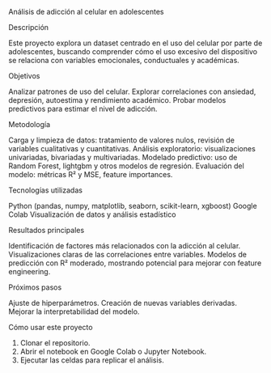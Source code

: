 Análisis de adicción al celular en adolescentes

Descripción

Este proyecto explora un dataset centrado en el uso del celular por parte de adolescentes, buscando comprender cómo el uso excesivo del dispositivo se relaciona con variables emocionales, conductuales y académicas.

Objetivos

Analizar patrones de uso del celular.
Explorar correlaciones con ansiedad, depresión, autoestima y rendimiento académico.
Probar modelos predictivos para estimar el nivel de adicción.

Metodología

Carga y limpieza de datos: tratamiento de valores nulos, revisión de variables cualitativas y cuantitativas.
Análisis exploratorio: visualizaciones univariadas, bivariadas y multivariadas.
Modelado predictivo: uso de Random Forest, lightgbm y otros modelos de regresión.
Evaluación del modelo: métricas R² y MSE, feature importances.

Tecnologías utilizadas

Python (pandas, numpy, matplotlib, seaborn, scikit-learn, xgboost)
Google Colab
Visualización de datos y análisis estadístico

Resultados principales

Identificación de factores más relacionados con la adicción al celular.
Visualizaciones claras de las correlaciones entre variables.
Modelos de predicción con R² moderado, mostrando potencial para mejorar con feature engineering.

Próximos pasos

Ajuste de hiperparámetros.
Creación de nuevas variables derivadas.
Mejorar la interpretabilidad del modelo.

Cómo usar este proyecto

1. Clonar el repositorio.
2. Abrir el notebook en Google Colab o Jupyter Notebook.
3. Ejecutar las celdas para replicar el análisis.
